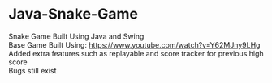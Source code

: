 # Java-Snake-Game
Snake Game Built Using Java and Swing <br />
Base Game Built Using: https://www.youtube.com/watch?v=Y62MJny9LHg <br />
Added extra features such as replayable and score tracker for previous high score <br />
Bugs still exist <br />
